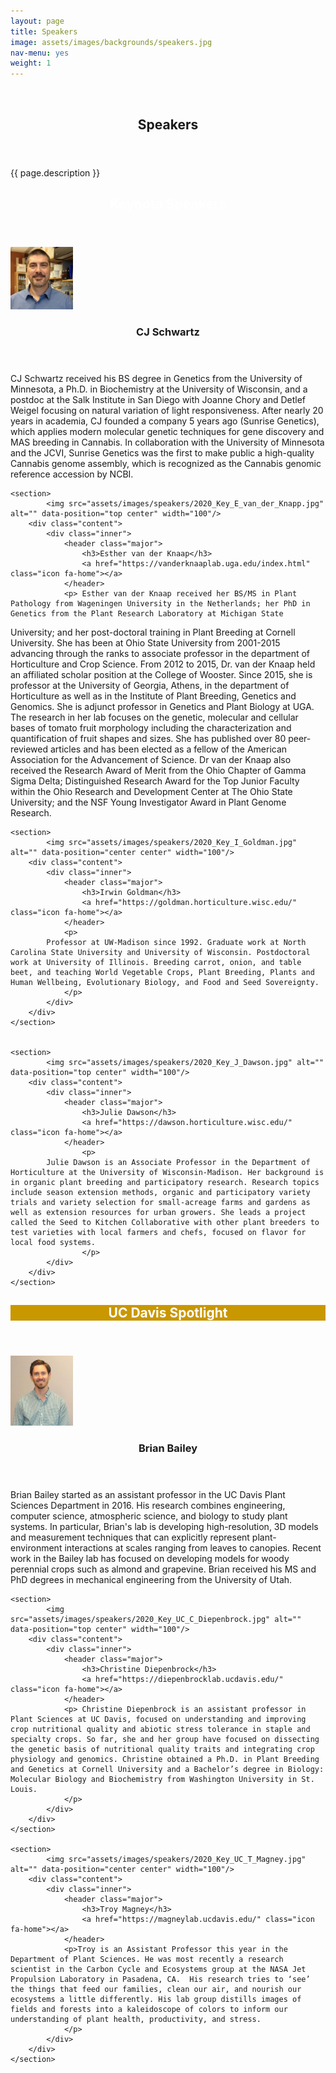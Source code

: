 ```yaml
---
layout: page
title: Speakers
image: assets/images/backgrounds/speakers.jpg
nav-menu: yes
weight: 1
---
```


<!-- Banner -->
<!-- Note: The "styleN" class below should match that of the header element. -->
<section id="banner" class="style2">
	<div class="inner">
		<span class="image">
			<img src="{{ site.baseurl }}/{{ page.image }}" alt=""  />
		</span>
		<header class="major">
			<h1>Speakers</h1>
		</header>
		<div class="content">
			<p>{{ page.description }}</p>
		</div>
	</div>
</section>

<!-- Main -->
<div id="main">

<!-- One -->
<section id="one">
	<div class="inner">
		<header class="major">
        <h1 style="color:#ffffff;"> Keynote Speakers</h1>
		</header>
	</div>
</section>

<!-- Two -->

<section id="two" class="spotlights">
	<section>
            <img src="assets/images/speakers/2020_Key_CJ_Schwartz.jpeg" alt="" data-position="center center" width="100" />
		<div class="content">
			<div class="inner">
				<header class="major">
					<h3>CJ Schwartz</h3>
                    <a href="https://www.researchgate.net/profile/Cj_Schwartz2" class="icon fa-home"></a>
				</header>
				<p>CJ Schwartz received his BS degree in Genetics from the University of Minnesota, a Ph.D. in Biochemistry at the University of Wisconsin, and a postdoc at the Salk Institute in San Diego with Joanne Chory and Detlef Weigel focusing on natural variation of light responsiveness. After nearly 20 years in academia, CJ founded a company 5 years ago (Sunrise Genetics), which applies modern molecular genetic techniques for gene discovery and MAS breeding in Cannabis. In collaboration with the University of Minnesota and the JCVI, Sunrise Genetics was the first to make public a high-quality Cannabis genome assembly, which is recognized as the Cannabis genomic reference accession by NCBI.
				</p>
			</div>
		</div>
	</section>

	<section>
			<img src="assets/images/speakers/2020_Key_E_van_der_Knapp.jpg" alt="" data-position="top center" width="100"/>
		<div class="content">
			<div class="inner">
				<header class="major">
					<h3>Esther van der Knaap</h3>
                    <a href="https://vanderknaaplab.uga.edu/index.html" class="icon fa-home"></a>
				</header>
				<p> Esther van der Knaap received her BS/MS in Plant Pathology from Wageningen University in the Netherlands; her PhD in Genetics from the Plant Research Laboratory at Michigan State
University; and her post-doctoral training in Plant Breeding at Cornell University. She has been
at Ohio State University from 2001-2015 advancing through the ranks to associate professor in the department of Horticulture and Crop Science. From 2012 to 2015, Dr. van der Knaap held an affiliated scholar position at the College of Wooster. Since 2015, she is professor at the University of Georgia, Athens, in the department of Horticulture as well as in the Institute of
Plant Breeding, Genetics and Genomics. She is adjunct professor in Genetics and Plant Biology at UGA. The research in her lab focuses on the genetic, molecular and cellular bases of tomato
fruit morphology including the characterization and quantification of fruit shapes and sizes. She has published over 80 peer-reviewed articles and has been elected as a fellow of the American
Association for the Advancement of Science. Dr van der Knaap also received the Research Award of Merit from the Ohio Chapter of Gamma Sigma Delta; Distinguished Research Award
for the Top Junior Faculty within the Ohio Research and Development Center at The Ohio State University; and the NSF Young Investigator Award in Plant Genome Research.
				</p>
			</div>
		</div>
	</section>

    <section>
            <img src="assets/images/speakers/2020_Key_I_Goldman.jpg" alt="" data-position="center center" width="100"/>
        <div class="content">
            <div class="inner">
                <header class="major">
                    <h3>Irwin Goldman</h3>
                    <a href="https://goldman.horticulture.wisc.edu/" class="icon fa-home"></a>
                </header>
                <p> 
			Professor at UW-Madison since 1992. Graduate work at North Carolina State University and University of Wisconsin. Postdoctoral work at University of Illinois. Breeding carrot, onion, and table beet, and teaching World Vegetable Crops, Plant Breeding, Plants and Human Wellbeing, Evolutionary Biology, and Food and Seed Sovereignty.
                </p>
            </div>
        </div>
    </section>


    <section>
            <img src="assets/images/speakers/2020_Key_J_Dawson.jpg" alt="" data-position="top center" width="100"/>
        <div class="content">
            <div class="inner">
                <header class="major">
                    <h3>Julie Dawson</h3>
                    <a href="https://dawson.horticulture.wisc.edu/" class="icon fa-home"></a>
                </header>
                    <p> 
			Julie Dawson is an Associate Professor in the Department of Horticulture at the University of Wisconsin-Madison. Her background is in organic plant breeding and participatory research. Research topics include season extension methods, organic and participatory variety trials and variety selection for small-acreage farms and gardens as well as extension resources for urban growers. She leads a project called the Seed to Kitchen Collaborative with other plant breeders to test varieties with local farmers and chefs, focused on flavor for local food systems.
                    </p>
            </div>
        </div>
    </section>

</section>

<!-- Three -->
<section id="three" style="background-color:#c99700;>
	<div class="inner">
		<header class="major">
        <h1 style="color:#ffffff;"> UC Davis Spotlight</h1>
		</header>
	</div>
</section>

<!-- Four -->
<section id="four" class="spotlights">
	<section>
            <img src="assets/images/speakers/2020_Key_UC_B_Bailey.jpg" alt="" data-position="center center" width="100"/>
		<div class="content">
			<div class="inner">
				<header class="major">
					<h3>Brian Bailey</h3>
                    <a href="https://baileylab.ucdavis.edu/" class="icon fa-home"></a>
				</header>
				<p> Brian Bailey started as an assistant professor in the UC Davis Plant Sciences Department in 2016. His research combines engineering, computer science, atmospheric science, and biology to study plant systems. In particular, Brian's lab is developing high-resolution, 3D models and measurement techniques that can explicitly represent plant-environment interactions at scales ranging from leaves to canopies. Recent work in the Bailey lab has focused on developing models for woody perennial crops such as almond and grapevine. Brian received his MS and PhD degrees in mechanical engineering from the University of Utah.
				</p>
			</div>
		</div>
	</section>

	<section>
			<img src="assets/images/speakers/2020_Key_UC_C_Diepenbrock.jpg" alt="" data-position="top center" width="100"/>
		<div class="content">
			<div class="inner">
				<header class="major">
					<h3>Christine Diepenbrock</h3>
                    <a href="https://diepenbrocklab.ucdavis.edu/" class="icon fa-home"></a>
				</header>
				<p> Christine Diepenbrock is an assistant professor in Plant Sciences at UC Davis, focused on understanding and improving crop nutritional quality and abiotic stress tolerance in staple and specialty crops. So far, she and her group have focused on dissecting the genetic basis of nutritional quality traits and integrating crop physiology and genomics. Christine obtained a Ph.D. in Plant Breeding and Genetics at Cornell University and a Bachelor’s degree in Biology: Molecular Biology and Biochemistry from Washington University in St. Louis.
				</p>
			</div>
		</div>
	</section>

    <section>
            <img src="assets/images/speakers/2020_Key_UC_T_Magney.jpg" alt="" data-position="center center" width="100"/>
        <div class="content">
            <div class="inner">
                <header class="major">
                    <h3>Troy Magney</h3>
                    <a href="https://magneylab.ucdavis.edu/" class="icon fa-home"></a>
                </header>
                <p>Troy is an Assistant Professor this year in the Department of Plant Sciences. He was most recently a research scientist in the Carbon Cycle and Ecosystems group at the NASA Jet Propulsion Laboratory in Pasadena, CA.  His research tries to ‘see’ the things that feed our families, clean our air, and nourish our ecosystems a little differently. His lab group distills images of fields and forests into a kaleidoscope of colors to inform our understanding of plant health, productivity, and stress.
                </p>
            </div>
        </div>
    </section>


    
</section>

</div>

